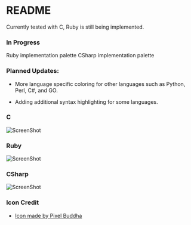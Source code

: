 # README
Currently tested with C, Ruby is still being implemented.

### In Progress
Ruby implementation palette
CSharp implementation palette

### Planned Updates:
* More language specific coloring for other languages such as
Python, Perl, C#, and GO.

* Adding additional syntax highlighting for some languages.
### C
![ScreenShot](https://morvalyn.github.io/dark-programmer/theme.png)
### Ruby
![ScreenShot](https://morvalyn.github.io/dark-programmer/theme-ruby.png)
### CSharp
![ScreenShot](https://morvalyn.github.io/dark-programmer/theme-csharp.png)

### Icon Credit
* [Icon made by Pixel Buddha](http://www.flaticon.com/authors/pixel-buddha) 